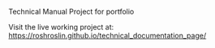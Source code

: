 Technical Manual Project for portfolio

Visit the live working project at:
https://roshroslin.github.io/technical_documentation_page/
